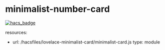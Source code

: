 # minimalist-number-card
[![hacs_badge](https://img.shields.io/badge/HACS-Custom-orange.svg?style=for-the-badge)](https://github.com/custom-components/hacs)


resources:
  - url: /hacsfiles/lovelace-minimalist-card/minimalist-card.js
    type: module

